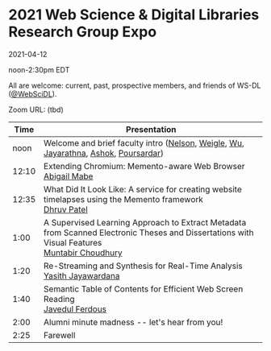 # 2021 Web Science &amp; Digital Libraries Research Group Expo

2021-04-12

noon-2:30pm EDT

All are welcome: current, past, prospective members, and friends of WS-DL ([@WebSciDL](https://twitter.com/WebSciDL)).

Zoom URL: (tbd)

| Time  | Presentation |
| --- | --- |
| noon  | Welcome and brief faculty intro ([Nelson](https://twitter.com/phonedude_mln), [Weigle](https://twitter.com/weiglemc), [Wu](https://twitter.com/fanchyna), [Jayarathna](https://twitter.com/openmaze), [Ashok](https://twitter.com/VikasGAshok1), [Poursardar](https://twitter.com/Faryane))  |
| 12:10  | Extending Chromium: Memento-aware Web Browser <br>[Abigail Mabe](https://twitter.com/abigail_mabe) |
| 12:35 | What Did It Look Like: A service for creating website timelapses using the Memento framework <br> [Dhruv Patel](https://twitter.com/dhruv_282) |
| 1:00 | A Supervised Learning Approach to Extract Metadata from Scanned Electronic Theses and Dissertations with Visual Features <br> [Muntabir Choudhury](https://twitter.com/TasinChoudhury) |
| 1:20 | Re-Streaming and Synthesis for Real-Time Analysis <br> [Yasith Jayawardana](https://twitter.com/yasithmilinda) |
| 1:40 | Semantic Table of Contents for Efficient Web Screen Reading <br> [Javedul Ferdous](https://twitter.com/jaf_ferdous) |
| 2:00 | Alumni minute madness -- let's hear from you! |
| 2:25 | Farewell | 







